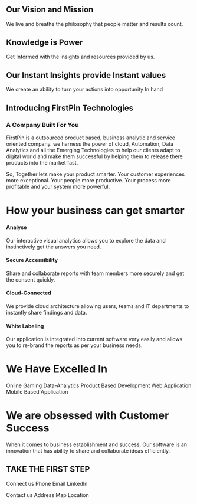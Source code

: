 

## Our Vision and Mission

We live and breathe the philosophy that people matter and results count.

## Knowledge is Power 
Get Informed with the insights and resources provided by us. 

## Our Instant Insights provide Instant values
We create an ability to turn your actions into opportunity In hand
 

## Introducing FirstPin Technologies
### A Company Built For You

FirstPin is a outsourced product based, business analytic and service oriented company. we harness  the power of cloud, Automation, Data Analytics and all the Emerging Technologies to help our clients adapt to digital world and make them successful by helping them to release there products into the market fast.  

So, Together lets make your product smarter. Your customer experiences more exceptional. Your people more productive. Your process more profitable and your system more powerful.

# How your business can get smarter

#### Analyse

Our interactive visual analytics allows you to explore the data and instinctively get the answers you need.

#### Secure Accessibility
Share and collaborate reports with team members more securely and get the consent quickly.

#### Cloud-Connected

We provide cloud architecture allowing users, teams and IT departments to instantly share findings and data.

#### White Labeling

Our application is integrated into current software very easily and allows you to re-brand the reports as per your business needs.

# We Have Excelled In

Online Gaming
Data-Analytics
Product Based Development
Web Application
Mobile Based Application

# We are obsessed with Customer Success

When it comes to business establishment and success, Our software is an innovation that has ability to share and collaborate ideas efficiently.


## TAKE THE FIRST STEP

Connect us
Phone   			Email		  LinkedIn

Contact us
Address
Map Location
<!--stackedit_data:
eyJoaXN0b3J5IjpbNDQwNjM5MTAwLDc2NzU3NDgwLC0xNjU3Nz
A1MjYsNzcxNzcyNTQzLDYxNDkwMjY0NywtOTYwNDcyODQ3LC05
MDQwNDc0NCwtMTAwNjQ5NzU5MywtMTg5MzQ1OTc0MywxNDQyMD
c3MTQ3LC0xNTE1ODY0NTI5LDMwMTg3NzY5NywtMTk4ODcyODg2
NSwtMTI3OTQ5NTYxNCwxMDcxMzQwOTEwLC0xNDUyMzcwMzAsLT
EzNzc4NTk2MiwxMjI0MTkwMzgsLTE4NTM1OTkwNDMsLTU3ODU3
NTc2OV19
-->